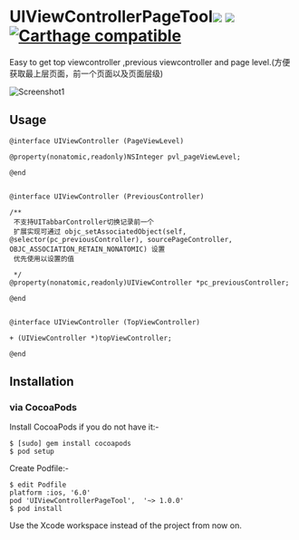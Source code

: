 # UIViewControllerPageTool![](http://cocoapod-badges.herokuapp.com/v/UIViewControllerPageTool/badge.png) ![](http://cocoapod-badges.herokuapp.com/p/UIViewControllerPageTool/badge.png)  [![Carthage compatible](https://img.shields.io/badge/Carthage-compatible-4BC51D.svg?style=flat)](https://github.com/Carthage/Carthage)
Easy to get top viewcontroller ,previous viewcontroller and page level.(方便获取最上层页面，前一个页面以及页面层级)

![Screenshot1](http://heroims.github.io/UIViewControllerPageTool/Untitled.gif "Screenshot1") 
## Usage
```
@interface UIViewController (PageViewLevel)

@property(nonatomic,readonly)NSInteger pvl_pageViewLevel;

@end


@interface UIViewController (PreviousController)

/**
 不支持UITabbarController切换记录前一个
 扩展实现可通过 objc_setAssociatedObject(self, @selector(pc_previousController), sourcePageController, OBJC_ASSOCIATION_RETAIN_NONATOMIC) 设置
 优先使用以设置的值
 
 */
@property(nonatomic,readonly)UIViewController *pc_previousController;

@end


@interface UIViewController (TopViewController)

+ (UIViewController *)topViewController;

@end

```

## Installation

### via CocoaPods
Install CocoaPods if you do not have it:-
````
$ [sudo] gem install cocoapods
$ pod setup
````
Create Podfile:-
````
$ edit Podfile
platform :ios, '6.0'
pod 'UIViewControllerPageTool',  '~> 1.0.0'
$ pod install
````
Use the Xcode workspace instead of the project from now on.
